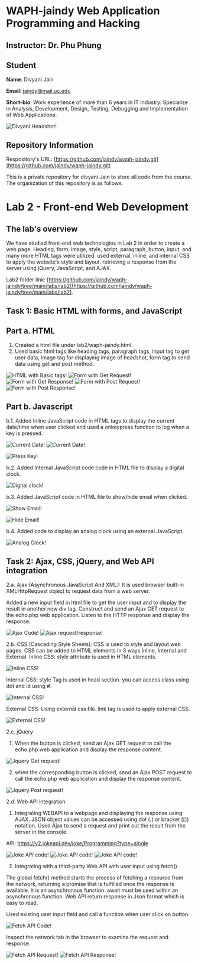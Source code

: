 # WAPH-jaindy Web Application Programming and Hacking

## Instructor: Dr. Phu Phung

## Student

**Name**: Divyani Jain

**Email**: jaindy@mail.uc.edu

**Short-bio**: Work experience of more than 6 years in IT Industry. Specialize in Analysis, Development, Design, Testing, Debugging and Implementation of Web Applications. 

![Divyani Headshot!](/labs/lab2/Images/Divyani_Jain.jpg)

## Repository Information

Respository's URL: [https://github.com/jaindy/waph-jaindy.git](https://github.com/jaindy/waph-jaindy.git)

This is a private repository for divyani Jain to store all code from the course. The organization of this repository is as follows.

# Lab 2 - Front-end Web Development 

## The lab's overview

We have studied front-end web technologies in Lab 2 in order to create a web page. Heading, form, image, style, script, paragraph, button, input, and many more HTML tags were utilized. used external, inline, and internal CSS to apply the website's style and layout. retrieving a response from the server using jQuery, JavaScript, and AJAX. 

Lab2 folder link: [https://github.com/jaindy/waph-jaindy/tree/main/labs/lab2](https://github.com/jaindy/waph-jaindy/tree/main/labs/lab2).

## Task 1: Basic HTML with forms, and JavaScript

## Part a. HTML

1. Created a html file under lab2/waph-jaindy.html.
2. Used basic html tags like heading tags, paragraph tags, input tag to get user data, image tag for displaying image of headshot, form tag to send data using get and post method.

![HTML with Basic tags!](/labs/lab2/Images/Task1_Part_a.png)
![Form with Get Request!](/labs/lab2/Images/GetReq.png)
![Form with Get Response!](/labs/lab2/Images/GetRes.png)
![Form with Post Request!](/labs/lab2/Images/PostReq.png)
![Form with Post Response!](/labs/lab2/Images/PostRes.png)


## Part b. Javascript

b.1. Added Inline JavaScript code in HTML tags to display the current date/time when user clicked and used a onkeypress function to log when a key is pressed.

![Current Date!](/labs/lab2/Images/DateDisplay.png)
![Current Date!](/labs/lab2/Images/ShowDateFunction.png)

![Press Key!](/labs/lab2/Images/PressKey.png)

b.2. Added Internal JavaScript code code in HTML file to display a digital clock.

![Digital clock!](/labs/lab2/Images/DigitalClock.png)

b.3. Added JavaScript code in HTML file to show/hide email when clicked.

![Show Email!](/labs/lab2/Images/ShowEmail.png)

![Hide Email!](/labs/lab2/Images/HideEmail.png)

b.4. Added code to display an analog clock using an external JavaScript.

![Analog Clock!](/labs/lab2/Images/AnalogClock.png)

## Task 2: Ajax, CSS, jQuery, and Web API integration

2.a. Ajax (Asynchronous JavaScript And XML): It is used browser built-in XMLHttpRequest object to request data from a web server.

Added a new input field in html file to get the user input and to display the result in another new div tag. Construct and send an Ajax GET request to the echo.php web application. Listen to the HTTP response and display the response.

![Ajax Code!](/labs/lab2/Images/AjaxCodewithUI.png)
![Ajax request/response!](/labs/lab2/Images/Ajax_bowser.png)

2.b. CSS (Cascading Style Sheets):
CSS is used to style and layout web pages. CSS can be added to HTML elements in 3 ways Inline, Internal and External.
Inline CSS: style attribute is used in HTML elements.

![Inline CSS!](/labs/lab2/Images/InlineCSS.png)

Internal CSS: style Tag is used in head section. you can access class using dot and id using #.

![Internal CSS!](/labs/lab2/Images/InternalCSS.png)

External CSS: Using external css file. link tag is used to apply external CSS.

![External CSS!](/labs/lab2/Images/ExternalCSS.png)

2.c. jQuery 
1. When the button is clicked, send an Ajax GET request to call the echo.php web application and display the response content.
   
![Jquery Get request!](/labs/lab2/Images/JqueryGet.png)

2. when the corresponding button is clicked, send an Ajax POST request to call the echo.php web application and display the response content.
   
![Jquery Post request!](/labs/lab2/Images/JqueryPost.png)

2.d. Web API integration

1. Integrating WEBAPI to a webpage and displaying the response using AJAX. JSON object values can be accessed using dot (.) or bracket ([]) notation. Used Ajax to send a request and print out the result from the server in the console.
   
API: https://v2.jokeapi.dev/joke/Programming?type=single

![Joke API code!](/labs/lab2/Images/jokeApi.png)
![Joke API code!](/labs/lab2/Images/JokeAPIRequest.png)
![Joke API code!](/labs/lab2/Images/JokeAPIResponse.png)


2. Integrating with a third-party Web API with user input using fetch()
   
The global fetch() method starts the process of fetching a resource from the network, returning a promise that is fulfilled once the response is available. It is an asynchronous function. await must be used within an asynchronous function.
Web API return response in Json format which is easy to read.

Used existing user input field and call a function when user click on button.

![Fetch API Code!](/labs/lab2/Images/GuessAgeFetchAPI.png)

Inspect the network tab in the browser to examine the request and response.

![Fetch API Request!](/labs/lab2/Images/FetchRequest.png)
![Fetch API Response!](/labs/lab2/Images/FetchResponse.png)
